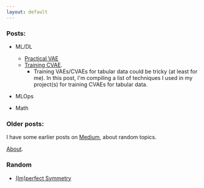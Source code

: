```yaml
---
layout: default
---
```

<!-- # Vinura Galwaduge

Welcome to My Blog. -->

### Posts:

- ML/DL
    - [Practical VAE](./_posts/2024-11-03-Practical-VAE.md)
    - [Training CVAE](./404).
        - Training VAEs/CVAEs for tabular data could be tricky (at least for me). In this post, I'm compiling a list of techniques I used in my project(s) for training CVAEs for tabular data.

- MLOps

- Math

### Older posts:

I have some earlier posts on [Medium](https://vinurad13.medium.com/), about random topics.

[About](./about).

### Random

- [(Im)perfect Symmetry](./random/2024-11-03-Pinery.md)

<script type="text/javascript" id="clustrmaps" src="//clustrmaps.com/map_v2.js?d=IS68amXisjjj1NtFb9AlJdM9_8-mOlbdvYSWGaYr204&cl=ffffff&w=a"></script>

